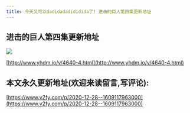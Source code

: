 ```yaml
---
title: 今天又可以dadidadadididida了! 进击的巨人第四集更新地址
---
```


## 进击的巨人第四集更新地址

![](https://www.v2fy.com/asset/0i/jikemiji/jikemiji-md/2020-12-28--1609117963000.assets/jinjidejuren41.gif)

[http://www.yhdm.io/v/4640-4.html](http://www.yhdm.io/v/4640-4.html)

## 本文永久更新地址(欢迎来读留言,写评论):

[https://www.v2fy.com/p/2020-12-28--1609117963000](https://www.v2fy.com/p/2020-12-28--1609117963000)
